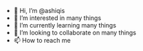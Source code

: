 - 👋 Hi, I’m @ashiqis
- 👀 I’m interested in many things
- 🌱 I’m currently learning many things
- 💞️ I’m looking to collaborate on many things
- 📫 How to reach me

<!---
ashiqis/ashiqis is a ✨ special ✨ repository because its `README.md` (this file) appears on your GitHub profile.
You can click the Preview link to take a look at your changes.
--->
